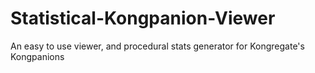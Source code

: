 # Statistical-Kongpanion-Viewer
An easy to use viewer, and procedural stats generator for Kongregate's Kongpanions
